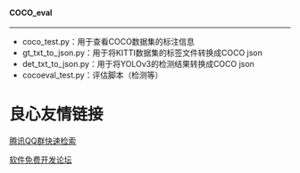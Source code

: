#### COCO_eval
---

- coco_test.py：用于查看COCO数据集的标注信息
- gt_txt_to_json.py：用于将KITTI数据集的标签文件转换成COCO json
- det_txt_to_json.py：用于将YOLOv3的检测结果转换成COCO json
- cocoeval_test.py：评估脚本（检测等）


 # 良心友情链接

[腾讯QQ群快速检索](http://u.720life.cn/s/8cf73f7c)

[软件免费开发论坛](http://u.720life.cn/s/bbb01dc0)